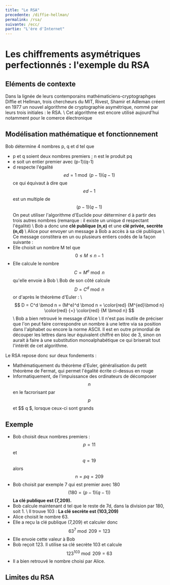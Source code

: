 ```yaml
---
title: "Le RSA"
precedente: /diffie-hellman/
permalink: /rsa/
suivante: /ecc/
partie: "L'ère d'Internet"
---
```


# Les chiffrements asymétriques perfectionnés : l'exemple du RSA

## Eléments de contexte

Dans la lignée de leurs contemporains mathématiciens-cryptographges Diffie et Hellman, trois chercheurs du MIT, Rivest, Shamir et Adleman créent en 1977 un nouvel algorithme de cryptographie asymétrique, nommé par leurs trois initiales : le RSA. \\
Cet algorithme est encore utilisé aujourd'hui notamment pour le comerce électronique 

## Modélisation mathématique et fonctionnement 

Bob détermine 4 nombres p, q et d tel que 
* p et q soient deux nombres premiers ; n est le produit pq
* e soit un entier premier avec (p-1)(q-1)
* d respecte l'égalité $$ ed = 1 \bmod (p-1)(q-1) $$ ce qui équivaut à dire que $$ ed-1 $$ est un multiple de $$ (p-1)(q-1) $$
On peut utiliser l'algorithme d'Euclide pour déterminer d à partir des trois autres nombres (remarque : il existe un unique d respectant l'égalité) \\
Bob a donc une **clé publique (n,e)** et une **clé privée, secrète (n,d)** \\
Alice pour envoyer un message à Bob a accès à sa clé publique \\
Ce message constitera en un ou plusieurs entiers codés de la façon suivante :
* Elle choisit un nombre M tel que $$ 0 \leq M \leq n-1 $$
* Elle calcule le nombre $$ C = M^e \bmod n $$ qu'elle envoie à Bob \\
Bob de son côté calcule $$ D = C^d \bmod n $$ or d'après le théorème d'Euler : \\
$$ D = C^d \bmod n = (M^e)^d \bmod n = \color{red} {M^{ed}\bmod n} \color{red} {=} \color{red} {M \bmod n}  $$ \\
Bob a bien retrouvé le message d'Alice \\
Il n'est pas inutile de préciser que l'on peut faire correspondre un nombre à une lettre via sa position dans l'alphabet ou encore la norme ASCII. Il est en outre primordial de découper les lettres dans leur équivalent chiffré en bloc de 3, sinon on aurait à faire à une substitution monoalphabétique ce qui briserait tout l'intérêt de cet algorithme. 

Le RSA repose donc sur deux fondements :
* Mathématiquement du théorème d'Euler, généralisation du petit théorème de Fermat, qui permet l'égalité écrite ci-dessus en rouge
* Informatiquement, de l'impuissance des ordinateurs de décomposer $$ n $$ en le facrorisant par $$ p $$ et $$ q $, lorsque ceux-ci sont grands 

## Exemple

* Bob choisit deux nombres premiers :
$$ p = 11 $$ et $$ q = 19 $$ alors $$n = pq = 209 $$
* Bob choisit par exemple 7 qui est premier avec 180 $$ (180 = (p-1)(q-1)) $$
**La clé publique est (7,209).**
* Bob calcule maintenant d tel que le reste de 7d, dans la division par 180, soit 1. \\
Il trouve 103 : **La clé secrète est (103,209)**
* Alice choisit le nombre 63.
* Elle a reçu la clé publique (7,209) et calculer donc $$ 63^7 \bmod 209 = 123 $$
* Elle envoie cette valeur à Bob 
* Bob reçoit 123. Il utilise sa clé secrète 103 et calcule $$ 123^{103} \bmod 209 = 63 $$
* Il a bien retrouvé le nombre choisi par Alice.

## Limites du RSA



